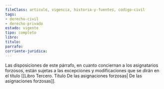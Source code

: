 ```yaml
---
fileClass: articulo, vigencia, historia-y-fuentes, codigo-civil
tags:
- derecho-civil
- derecho-privado
estado: vigente
tipo: completo
libro:
titulo:
parrafo:
corriente-juridica:
---
```

Las disposiciones de este párrafo, en cuanto conciernan a los asignatarios forzosos, están sujetas a las excepciones y modificaciones que se dirán en el título [[Libro Tercero. Título De las asignaciones forzosas| De las asignaciones forzosas]].